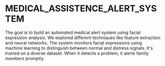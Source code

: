 # MEDICAL_ASSISTENCE_ALERT_SYSTEM
The goal is to build an automated medical alert system using facial expression analysis. We explored different techniques like feature extraction and neural networks. The system monitors facial expressions using machine learning to distinguish between normal and distress signals. It's trained on a diverse dataset. When it detects a problem, it alerts family members promptly. 
